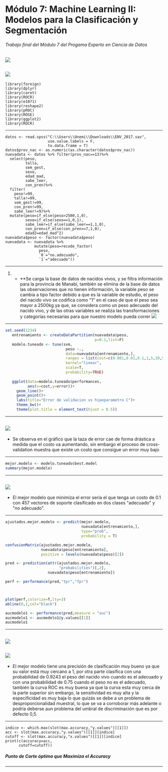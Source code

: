 # Módulo 7: Machine Learning II: Modelos para la Clasificación y Segmentación
###### Trabajo final del Módulo 7 del Progama Experto en Ciencia de Datos
![](https://github.com/daperalt8/Mod7/blob/main/Experto%20en%20Ciencia%20de%20Datos.png)
------------
![](https://github.com/daperalt8/Mod7/blob/main/Secci%C3%B3n%20A.png)
------------
    library(foreign)
    library(dplyr)
    library(caret)
    library(ROCR)
    library(e1071)
    library(reshape2)
    library(pROC)
    library(ROSE)
    library(ggplot2)
    library(ROCR)
------------
    datos <- read.spss("C:\\Users\\Unemi\\Downloads\\ENV_2017.sav",
                       use.value.labels = F,
                       to.data.frame = T)
    datos$prov_nac <- as.numeric(as.character(datos$prov_nac))
    nuevadata <- datos %>% filter(prov_nac==13)%>%
      select(peso,
             talla,
             sem_gest,
             sexo,
             edad_mad,
             sabe_leer,
             con_pren)%>%
      filter(
        peso!=99,
        talla!=99,
        sem_gest!=99,
        con_pren!=99,
        sabe_leer!=9)%>%
      mutate(peso=if_else(peso>2500,1,0),
             sexo=if_else(sexo==1,0,1),
             sabe_leer=if_else(sabe_leer==1,1,0),
             con_pren=if_else(con_pren>=7,1,0),
             edad2=edad_mad^2)
    nuevadata$peso <- factor(nuevadata$peso)
    nuevadata <- nuevadata %>%
                 mutate(peso=recode_factor(
                   peso,
                   `0`="no.adecuado",
                   `1`="adecuado"))

------------
1. - **Se carga la base de datos de nacidos vivos, y se filtra información para la provincia de Manabí, también se elimina de la base de datos las observaciones que no tienen información, la variable peso se cambia a tipo factor debido a que es la variable de estudio, el peso del nacido vivo se codifica como "1" en el caso de que el peso sea mayor a 2500kg ya que, se considera como un peso adecuado del nacido vivo, y de las otras variables se realiza las transformaciones y categorías necesarias para que nuestro modelo pueda correr
![](https://github.com/daperalt8/Mod7/blob/main/Base%20de%20datos%20sin%20Datawrangling.png)
------------
 ```r
 set.seed(1234)
    entrenamiento <- createDataPartition(nuevadata$peso,
                                         p=0.1,list=F)
    modelo.tuneado <- tune(svm,
                            peso ~.,
                            data=nuevadata[entrenamiento,],
                            ranges = list(cost=c(0.001,0.01,0.1,1,5,10,50)),
                            kernel="linear",
                            scale=T,
                            probability=TRUE)
    
    ggplot(data=modelo.tuneado$performances,
           aes(x=cost,y=error))+
      geom_line()+
      geom_point()+
      labs(title="Error de validacion vs hipeparametro C")+
      theme_bw()+
      theme(plot.title = element_text(hjust = 0.5))
```
------------
 ![](https://github.com/daperalt8/Mod7/blob/main/Imagen2.png)
------------
  - Se observa en el gráfico que la taza de error cae de forma drástica a medida que el costo va aumentando, sin embargo el proceso de cross-validation muestra que existe un costo que consigue un error muy bajo
 ------------
 ```r
mejor.modelo <- modelo.tuneado$best.model
summary(mejor.modelo)
```
------------
![](https://github.com/daperalt8/Mod7/blob/main/Mejor%20modelo.png)
------------
- El mejor modelo que minimiza el error sería el que tenga un costo de 0.1 con 457 vectores de soporte clasificado en dos clases "adecuado" y "no adecuado".
------------
```r
ajustados.mejor.modelo <- predict(mejor.modelo,
                                  nuevadata[entrenamiento,],
                                  type="prob",
                                  probability = T)

confusionMatrix(ajustados.mejor.modelo,
                nuevadata$peso[entrenamiento],
                positive = levels(nuevadata$peso)[2])

pred <- prediction(attr(ajustados.mejor.modelo,
                        "probabilities")[,2],
                   nuevadata$peso[entrenamiento])

perf <- performance(pred,"tpr","fpr")



plot(perf,colorize=T,lty=3)
abline(0,1,col="black")

aucmodelo1 <- performance(pred,measure = "auc")
aucmodelo1 <- aucmodelo1@y.values[[1]]
aucmodelo1
```
------------
![](https://github.com/daperalt8/Mod7/blob/main/Confusi%C3%B3n%20Matrix%20del%20mejor%20modelo.png)
------------
![](https://github.com/daperalt8/Mod7/blob/main/Curva%20ROC%20del%20mejor%20modelo.png)
------------
- El mejor modelo tiene una precisión de clasificación muy bueno ya que su valor está muy cercano a 1, por otra parte clasifica con una probabilidad de 0.9243 el peso del nacido vivo cuando es el adecuado y con una probabilidad de 0.75 cuando el peso no es el adecuado, también la curva ROC es muy buena ya que la curva esta muy cerca de la parte superior sin embargo, la sensitividad es muy alta y la especificidad es muy baja lo que quizás se debe a un problema de desproporcionalidad muestral, lo que se va a corroborar más adelante o podría deberse aun problema del umbral de discriminación que es por defecto 0,5.
------------
    indice <- which.max(slot(max.accuracy,"y.values")[[1]])
    acc <- slot(max.accuracy,"y.values")[[1]][indice]
    cutoff <- slot(max.accuracy,"x.values")[[1]][indice]
    print(c(accuracy=acc,
          cutoff=cutoff))

##### Punto de Corte óptimo que Maximiza el Accuracy

------------




